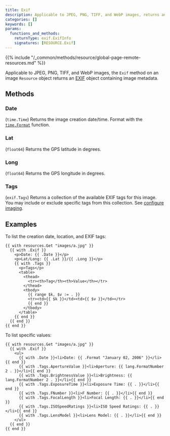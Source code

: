 ```yaml
---
title: Exif
description: Applicable to JPEG, PNG, TIFF, and WebP images, returns an EXIF object containing image metadata.
categories: []
keywords: []
params:
  functions_and_methods:
    returnType: exif.ExifInfo
    signatures: [RESOURCE.Exif]
---
```


{{% include "/_common/methods/resource/global-page-remote-resources.md" %}}

Applicable to JPEG, PNG, TIFF, and WebP images, the `Exif` method on an image `Resource` object returns an [EXIF] object containing image metadata.

## Methods

### Date

(`time.Time`) Returns the image creation date/time. Format with the [`time.Format`] function.

### Lat

(`float64`) Returns the GPS latitude in degrees.

### Long

(`float64`) Returns the GPS longitude in degrees.

### Tags

(`exif.Tags`) Returns a collection of the available EXIF tags for this image. You may include or exclude specific tags from this collection. See [configure imaging].

[configure imaging]: /configuration/imaging/#exif-data

## Examples

To list the creation date, location, and EXIF tags:

```go-html-template
{{ with resources.Get "images/a.jpg" }}
  {{ with .Exif }}
    <p>Date: {{ .Date }}</p>
    <p>Lat/Long: {{ .Lat }}/{{ .Long }}</p>
    {{ with .Tags }}
      <p>Tags</p>
      <table>
        <thead>
          <tr><th>Tag</th><th>Value</th></tr>
        </thead>
        <tbody>
          {{ range $k, $v := . }}
          <tr><td>{{ $k }}</td><td>{{ $v }}</td></tr>
          {{ end }}
        </tbody>
      </table>
    {{ end }}
  {{ end }}
{{ end }}
```

To list specific values:

```go-html-template
{{ with resources.Get "images/a.jpg" }}
  {{ with .Exif }}
    <ul>
      {{ with .Date }}<li>Date: {{ .Format "January 02, 2006" }}</li>{{ end }}
      {{ with .Tags.ApertureValue }}<li>Aperture: {{ lang.FormatNumber 2 . }}</li>{{ end }}
      {{ with .Tags.BrightnessValue }}<li>Brightness: {{ lang.FormatNumber 2 . }}</li>{{ end }}
      {{ with .Tags.ExposureTime }}<li>Exposure Time: {{ . }}</li>{{ end }}
      {{ with .Tags.FNumber }}<li>F Number: {{ . }}</li>{{ end }}
      {{ with .Tags.FocalLength }}<li>Focal Length: {{ . }}</li>{{ end }}
      {{ with .Tags.ISOSpeedRatings }}<li>ISO Speed Ratings: {{ . }}</li>{{ end }}
      {{ with .Tags.LensModel }}<li>Lens Model: {{ . }}</li>{{ end }}
    </ul>
  {{ end }}
{{ end }}
```

[exif]: https://en.wikipedia.org/wiki/Exif
[`time.Format`]: /functions/time/format/
